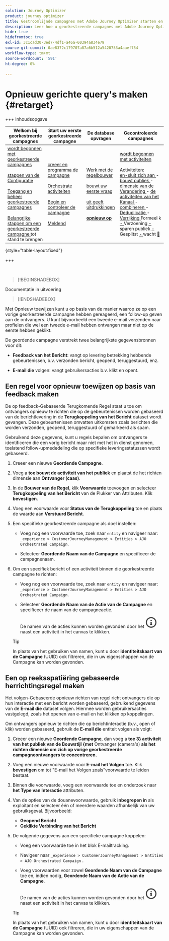 ```yaml
---
solution: Journey Optimizer
product: journey optimizer
title: Gestroomlijnde campagnes met Adobe Journey Optimizer starten en volgen
description: Leer hoe u georkestreerde campagnes met Adobe Journey Optimizer kunt starten en volgen.
hide: true
hidefromtoc: true
exl-id: 3c1cad30-3ed7-4df1-a46a-60394a834e79
source-git-commit: 0ae8372c179707a87a6b512a5420753a4aaef754
workflow-type: tm+mt
source-wordcount: '591'
ht-degree: 0%

---
```


# Opnieuw gerichte query&#39;s maken {#retarget}

+++ Inhoudsopgave

| Welkom bij georkestreerde campagnes | Start uw eerste georkestreerde campagne | De database opvragen | Gecontroleerde campagnes |
|---|---|---|---|
| [ wordt begonnen met georkestreerde campagnes ](gs-orchestrated-campaigns.md)<br/><br/>[ stappen van de Configuratie ](configuration-steps.md)<br/><br/>[ Toegang en beheer georkestreerde campagnes ](access-manage-orchestrated-campaigns.md)<br/><br/>[ Belangrijke stappen om een georkestreerde campagne ](gs-campaign-creation.md) tot stand te brengen | [ creeer en programma de campagne ](create-orchestrated-campaign.md)<br/><br/>[ Orchestrate activiteiten ](orchestrate-activities.md)<br/><br/>[ Begin en controleer de campagne ](start-monitor-campaigns.md)<br/><br/>[ Meldend ](reporting-campaigns.md) | [ Werk met de regelbouwer ](orchestrated-rule-builder.md)<br/><br/>[ bouwt uw eerste vraag ](build-query.md)<br/><br/>[ uit geeft uitdrukkingen ](edit-expressions.md)<br/><br/><b>[ opnieuw op ](retarget.md)</b> | [ wordt begonnen met activiteiten ](activities/about-activities.md)<br/><br/> Activiteiten:<br/>[ en-sluit zich aan ](activities/and-join.md) - [ bouwt publiek ](activities/build-audience.md) - [ dimensie van de Verandering ](activities/change-dimension.md) - [ de activiteiten van het Kanaal ](activities/channels.md) - [ combineren ](activities/combine.md) - [ Deduplicatie ](activities/deduplication.md) - [ Verrijking ](activities/enrichment.md) Formeel k [ - ](activities/fork.md) Verzoening [ - ](activities/reconciliation.md) sparen publiek [ - ](activities/save-audience.md) Gesplitst [ - ](activities/split.md) wacht [&#128279;](activities/wait.md) |

{style="table-layout:fixed"}

+++

</br>

>[!BEGINSHADEBOX]

Documentatie in uitvoering

>[!ENDSHADEBOX]

Met Opnieuw toewijzen kunt u op basis van de manier waarop ze op een vorige georkestreerde campagne hebben gereageerd, een follow-up geven aan de ontvangers. U kunt bijvoorbeeld een tweede e-mail verzenden naar profielen die wel een tweede e-mail hebben ontvangen maar niet op de eerste hebben geklikt.

De geordende campagne verstrekt twee belangrijkste gegevensbronnen voor dit:

- **Feedback van het Bericht**: vangt op levering betrekking hebbende gebeurtenissen, b.v. verzonden bericht, geopend, teruggestuurd, enz.

- **E-mail die** volgen: vangt gebruikersacties b.v. klikt en opent.

## Een regel voor opnieuw toewijzen op basis van feedback maken

De op feedback-Gebaseerde Terugkomende Regel staat u toe om ontvangers opnieuw te richten die op de gebeurtenissen worden gebaseerd van de berichtlevering in de **Terugkoppeling van het Bericht** dataset wordt gevangen. Deze gebeurtenissen omvatten uitkomsten zoals berichten die worden verzonden, geopend, teruggestuurd of gemarkeerd als spam.

Gebruikend deze gegevens, kunt u regels bepalen om ontvangers te identificeren die een vorig bericht maar niet met het in dienst genomen, toelatend follow-upmededeling die op specifieke leveringsstatussen wordt gebaseerd.

1. Creeer een nieuwe **Geordende Campagne**.

2. Voeg a **toe bouwt de activiteit van het publiek** en plaatst de het richten dimensie aan **Ontvanger (caas)**.

3. In de **Bouwer van de Regel**, klik **Voorwaarde** toevoegen en selecteer **Terugkoppeling van het Bericht** van de Plukker van Attributen. Klik **bevestigen**.

4. Voeg een voorwaarde voor **Status van de Terugkoppeling** toe en plaats de waarde aan **Verstuurd Bericht**.

5. Een specifieke georkestreerde campagne als doel instellen:

   - Voeg nog een voorwaarde toe, zoek naar `entity` en navigeer naar:\
     `_experience > CustomerJourneyManagement > Entities > AJO Orchestrated Campaign`.

   - Selecteer **Geordende Naam van de Campagne** en specificeer de campagnenaam.

6. Om een specifiek bericht of een activiteit binnen die georkestreerde campagne te richten:

   - Voeg nog een voorwaarde toe, zoek naar `entity` en navigeer naar:\
     `_experience > CustomerJourneyManagement > Entities > AJO Orchestrated Campaign`.

   - Selecteer **Geordende Naam van de Actie van de Campagne** en specificeer de naam van de campagneactie.

     De namen van de acties kunnen worden gevonden door het ![ pictogram van de Informatie ](assets/do-not-localize/info-icon.svg) naast een activiteit in het canvas te klikken.

   >[!TIP]
   >
   >In plaats van het gebruiken van namen, kunt u door **identiteitskaart van de Campagne** (UUID) ook filtreren, die in uw eigenschappen van de Campagne kan worden gevonden.

## Een op reeksspatiëring gebaseerde herrichtingsregel maken

Het volgen-Gebaseerde opnieuw richten van regel richt ontvangers die op hun interactie met een bericht worden gebaseerd, gebruikend gegevens van de **E-mail die** dataset volgen. Hiermee worden gebruikersacties vastgelegd, zoals het openen van e-mail en het klikken op koppelingen.

Om ontvangers opnieuw te richten die op berichtinteractie (b.v., open of klik) worden gebaseerd, gebruik de **E-mail die** entiteit volgen als volgt:

1. Creeer een nieuwe **Geordende Campagne**, dan voeg a **toe 3&rbrace; activiteit van het publiek van de Bouwstijl &lbrace;met** Ontvanger (camera&#39;s) **als het richten dimensie om zich op vorige georkestreerde campagneontvangers te concentreren.**

1. Voeg een nieuwe voorwaarde voor **E-mail het Volgen** toe. Klik **bevestigen** om tot &quot;E-mail het Volgen zoals&quot;voorwaarde te leiden bestaat.

1. Binnen die voorwaarde, voeg een voorwaarde toe en onderzoek naar **het Type van Interactie** attributen.

1. Van de opties van de douanevoorwaarde, gebruik **inbegrepen in** als exploitant en selecteer één of meerdere waarden afhankelijk van uw gebruiksgeval. Bijvoorbeeld:
   - **Geopend Bericht**
   - **Geklikte Verbinding van het Bericht**

1. De volgende gegevens aan een specifieke campagne koppelen:

   - Voeg een voorwaarde toe in het blok E-mailtracking.

   - Navigeer naar `_experience > CustomerJourneyManagement > Entities > AJO Orchestrated Campaign` .

   - Voeg voorwaarden voor zowel **Geordende Naam van de Campagne** toe en, indien nodig, **Geordende Naam van de Actie van de Campagne**.

     De namen van de acties kunnen worden gevonden door het ![ pictogram van de Informatie ](assets/do-not-localize/info-icon.svg) naast een activiteit in het canvas te klikken.

   >[!TIP]
   >
   >In plaats van het gebruiken van namen, kunt u door **identiteitskaart van de Campagne** (UUID) ook filtreren, die in uw eigenschappen van de Campagne kan worden gevonden.
